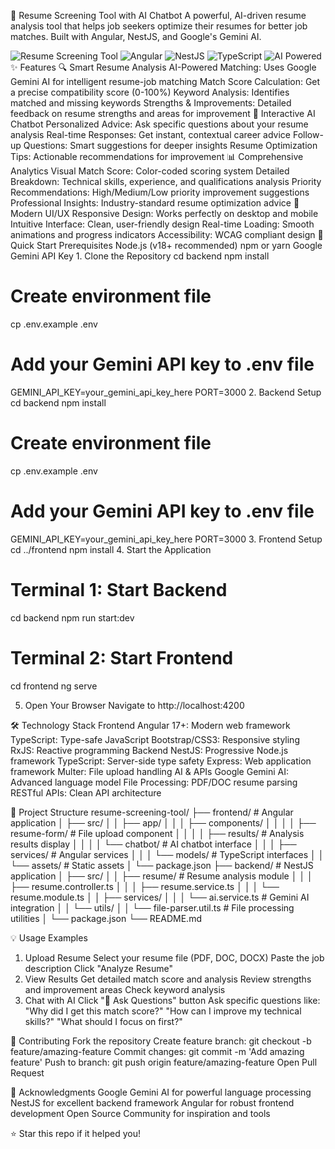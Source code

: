 🎯 Resume Screening Tool with AI Chatbot
A powerful, AI-driven resume analysis tool that helps job seekers optimize their resumes for better job matches. Built with Angular, NestJS, and Google's Gemini AI.

<img alt="Resume Screening Tool" src="https://img.shields.io/badge/Status-Active-brightgreen">
<img alt="Angular" src="https://img.shields.io/badge/Angular-17+-red">
<img alt="NestJS" src="https://img.shields.io/badge/NestJS-10+-ea2845">
<img alt="TypeScript" src="https://img.shields.io/badge/TypeScript-5+-blue">
<img alt="AI Powered" src="https://img.shields.io/badge/AI-Gemini AI-orange">
✨ Features
🔍 Smart Resume Analysis
AI-Powered Matching: Uses Google Gemini AI for intelligent resume-job matching
Match Score Calculation: Get a precise compatibility score (0-100%)
Keyword Analysis: Identifies matched and missing keywords
Strengths & Improvements: Detailed feedback on resume strengths and areas for improvement
💬 Interactive AI Chatbot
Personalized Advice: Ask specific questions about your resume analysis
Real-time Responses: Get instant, contextual career advice
Follow-up Questions: Smart suggestions for deeper insights
Resume Optimization Tips: Actionable recommendations for improvement
📊 Comprehensive Analytics
Visual Match Score: Color-coded scoring system
Detailed Breakdown: Technical skills, experience, and qualifications analysis
Priority Recommendations: High/Medium/Low priority improvement suggestions
Professional Insights: Industry-standard resume optimization advice
🎨 Modern UI/UX
Responsive Design: Works perfectly on desktop and mobile
Intuitive Interface: Clean, user-friendly design
Real-time Loading: Smooth animations and progress indicators
Accessibility: WCAG compliant design
🚀 Quick Start
Prerequisites
Node.js (v18+ recommended)
npm or yarn
Google Gemini API Key
1. Clone the Repository
cd backend
npm install

# Create environment file
cp .env.example .env
# Add your Gemini API key to .env file
GEMINI_API_KEY=your_gemini_api_key_here
PORT=3000
2. Backend Setup
cd backend
npm install

# Create environment file
cp .env.example .env
# Add your Gemini API key to .env file
GEMINI_API_KEY=your_gemini_api_key_here
PORT=3000
3. Frontend Setup
cd ../frontend
npm install
4. Start the Application
# Terminal 1: Start Backend
cd backend
npm run start:dev

# Terminal 2: Start Frontend
cd frontend
ng serve

5. Open Your Browser
Navigate to http://localhost:4200

🛠️ Technology Stack
Frontend
Angular 17+: Modern web framework
TypeScript: Type-safe JavaScript
Bootstrap/CSS3: Responsive styling
RxJS: Reactive programming
Backend
NestJS: Progressive Node.js framework
TypeScript: Server-side type safety
Express: Web application framework
Multer: File upload handling
AI & APIs
Google Gemini AI: Advanced language model
File Processing: PDF/DOC resume parsing
RESTful APIs: Clean API architecture

📁 Project Structure
resume-screening-tool/
├── frontend/                 # Angular application
│   ├── src/
│   │   ├── app/
│   │   │   ├── components/
│   │   │   │   ├── resume-form/     # File upload component
│   │   │   │   ├── results/         # Analysis results display
│   │   │   │   └── chatbot/         # AI chatbot interface
│   │   │   ├── services/            # Angular services
│   │   │   └── models/              # TypeScript interfaces
│   │   └── assets/                  # Static assets
│   └── package.json
├── backend/                  # NestJS application
│   ├── src/
│   │   ├── resume/                  # Resume analysis module
│   │   │   ├── resume.controller.ts
│   │   │   ├── resume.service.ts
│   │   │   └── resume.module.ts
│   │   ├── services/
│   │   │   └── ai.service.ts        # Gemini AI integration
│   │   └── utils/
│   │       └── file-parser.util.ts  # File processing utilities
│   └── package.json
└── README.md

💡 Usage Examples
1. Upload Resume
Select your resume file (PDF, DOC, DOCX)
Paste the job description
Click "Analyze Resume"
2. View Results
Get detailed match score and analysis
Review strengths and improvement areas
Check keyword analysis
3. Chat with AI
Click "💬 Ask Questions" button
Ask specific questions like:
"Why did I get this match score?"
"How can I improve my technical skills?"
"What should I focus on first?"

🤝 Contributing
Fork the repository
Create feature branch: git checkout -b feature/amazing-feature
Commit changes: git commit -m 'Add amazing feature'
Push to branch: git push origin feature/amazing-feature
Open Pull Request

🙏 Acknowledgments
Google Gemini AI for powerful language processing
NestJS for excellent backend framework
Angular for robust frontend development
Open Source Community for inspiration and tools

⭐ Star this repo if it helped you!